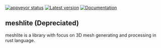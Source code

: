 [![appveyor status](https://ci.appveyor.com/api/projects/status/github/huxingyi/meshlite?branch=master&svg=true)](https://ci.appveyor.com/project/huxingyi/meshlite) [![Latest version](https://img.shields.io/crates/v/meshlite.svg)](https://crates.io/crates/meshlite) [![Documentation](https://docs.rs/meshlite/badge.svg)](https://docs.rs/meshlite)

## meshlite (Depreciated) 
meshlite is a library with focus on 3D mesh generating and processing in rust language.
